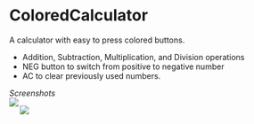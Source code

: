 # ColoredCalculator
A calculator with easy to press colored buttons. 

- Addition, Subtraction, Multiplication, and Division operations
- NEG button to switch from positive to negative number
- AC to clear previously used numbers.

<i>Screenshots</i>
<br/>
<img align="left"  src="https://lh3.googleusercontent.com/_eohilu32zxZ7VhKxaZ7ou-co2h49QUoxvAlRGuBbr_IKcabNHHcU_3trzg2d4U319A=w2048-h962-rw">


<img align="left"  src="https://lh3.googleusercontent.com/XFSwc-opdP1otrq5L7H8juxjrLPZ6O04qKF6EKknEet31n_qeSM-5-NUNlhHWEJTd7c=w2048-h962-rw">
